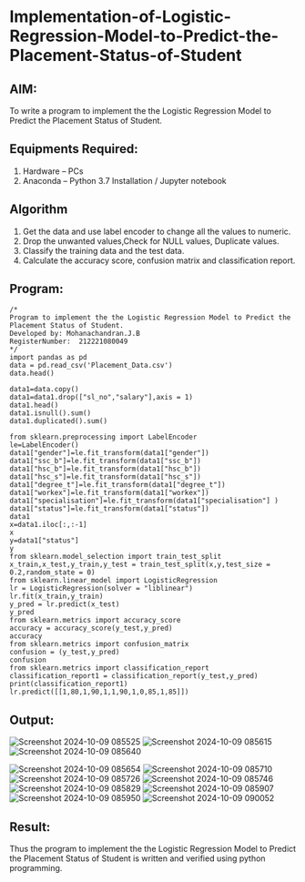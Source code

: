 # Implementation-of-Logistic-Regression-Model-to-Predict-the-Placement-Status-of-Student

## AIM:
To write a program to implement the the Logistic Regression Model to Predict the Placement Status of Student.

## Equipments Required:
1. Hardware – PCs
2. Anaconda – Python 3.7 Installation / Jupyter notebook

## Algorithm
1. Get the data and use label encoder to change all the values to numeric.
2. Drop the unwanted values,Check for NULL values, Duplicate values.
3. Classify the training data and the test data. 
4. Calculate the accuracy score, confusion matrix and classification report.

## Program:
```
/*
Program to implement the the Logistic Regression Model to Predict the Placement Status of Student.
Developed by: Mohanachandran.J.B
RegisterNumber:  212221080049
*/
import pandas as pd
data = pd.read_csv('Placement_Data.csv')
data.head()

data1=data.copy()
data1=data1.drop(["sl_no","salary"],axis = 1)
data1.head()
data1.isnull().sum()
data1.duplicated().sum()

from sklearn.preprocessing import LabelEncoder
le=LabelEncoder()
data1["gender"]=le.fit_transform(data1["gender"])
data1["ssc_b"]=le.fit_transform(data1["ssc_b"])
data1["hsc_b"]=le.fit_transform(data1["hsc_b"])
data1["hsc_s"]=le.fit_transform(data1["hsc_s"])
data1["degree_t"]=le.fit_transform(data1["degree_t"])
data1["workex"]=le.fit_transform(data1["workex"])
data1["specialisation"]=le.fit_transform(data1["specialisation"] )
data1["status"]=le.fit_transform(data1["status"])
data1
x=data1.iloc[:,:-1]
x
y=data1["status"]
y
from sklearn.model_selection import train_test_split
x_train,x_test,y_train,y_test = train_test_split(x,y,test_size = 0.2,random_state = 0)
from sklearn.linear_model import LogisticRegression
lr = LogisticRegression(solver = "liblinear")
lr.fit(x_train,y_train)
y_pred = lr.predict(x_test)
y_pred
from sklearn.metrics import accuracy_score
accuracy = accuracy_score(y_test,y_pred)
accuracy
from sklearn.metrics import confusion_matrix
confusion = (y_test,y_pred)
confusion
from sklearn.metrics import classification_report
classification_report1 = classification_report(y_test,y_pred)
print(classification_report1)
lr.predict([[1,80,1,90,1,1,90,1,0,85,1,85]])
```
## Output:
![Screenshot 2024-10-09 085525](https://github.com/user-attachments/assets/2c74cc06-f936-4f2c-b2e5-950da5778245)
![Screenshot 2024-10-09 085615](https://github.com/user-attachments/assets/c0a4163e-32ca-468b-8995-be16f0774ecb)
![Screenshot 2024-10-09 085640](https://github.com/user-attachments/assets/43a4b9ed-7f75-4af4-8183-394eef9635f9)

![Screenshot 2024-10-09 085654](https://github.com/user-attachments/assets/7451af6e-5b23-47cf-85ce-c72133413519)
![Screenshot 2024-10-09 085710](https://github.com/user-attachments/assets/f9cb8511-f24d-4dd4-aa72-6af9395dd207)
![Screenshot 2024-10-09 085726](https://github.com/user-attachments/assets/c00779e5-364a-4b59-beb9-af7dfbedd4ef)
![Screenshot 2024-10-09 085746](https://github.com/user-attachments/assets/11bfd70b-36f2-4f95-831d-13bb5bd1b192)
![Screenshot 2024-10-09 085829](https://github.com/user-attachments/assets/6cf13b97-ea87-46e0-9f1e-715031cbf0e9)
![Screenshot 2024-10-09 085907](https://github.com/user-attachments/assets/19b2d19c-b4ca-4eaa-bce7-f13d25a2a8b9)
![Screenshot 2024-10-09 085950](https://github.com/user-attachments/assets/d6c0ae5f-77be-4bf1-b6ba-0e173ca2facc)
![Screenshot 2024-10-09 090052](https://github.com/user-attachments/assets/3fd15e87-b394-44d2-96ca-1bc8a7ded678)

## Result:
Thus the program to implement the the Logistic Regression Model to Predict the Placement Status of Student is written and verified using python programming.
